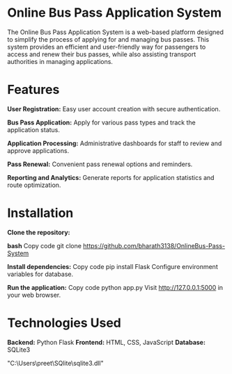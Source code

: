 # Online Bus Pass Application System

The Online Bus Pass Application System is a web-based platform designed to simplify the process of applying for and managing bus passes. This system provides an efficient and user-friendly way for passengers to access and renew their bus passes, while also assisting transport authorities in managing applications.

# Features

**User Registration:** Easy user account creation with secure authentication.

**Bus Pass Application:** Apply for various pass types and track the application status.

**Application Processing:** Administrative dashboards for staff to review and approve applications.

**Pass Renewal:** Convenient pass renewal options and reminders.

**Reporting and Analytics:** Generate reports for application statistics and route optimization.

# Installation
**Clone the repository:**

**bash**
Copy code
git clone https://github.com/bharath3138/OnlineBus-Pass-System

**Install dependencies:**
Copy code
pip install Flask
Configure environment variables for database.

**Run the application:**
Copy code
python app.py
Visit  http://127.0.0.1:5000 in your web browser.

# Technologies Used
**Backend:** Python Flask
**Frontend:** HTML, CSS, JavaScript
**Database:** SQLite3




"C:\Users\preet\SQlite\sqlite3.dll"
